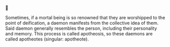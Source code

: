 📑[](.)

Sometimes, if a mortal being is so renowned that they are worshipped to the point of deification, a daemon manifests from the collective idea of them. Said daemon generally resembles the person, including their personality and memory. This process is called apotheosis, so these daemons are called apotheotes (singular: apotheote).